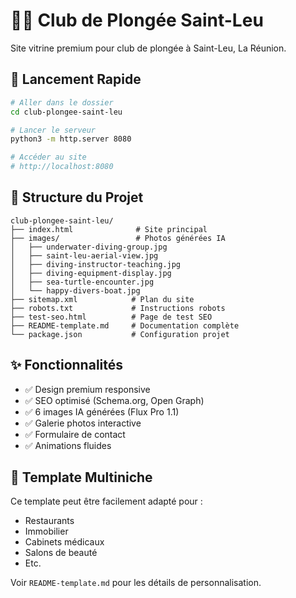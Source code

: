 # 🏊‍♂️ Club de Plongée Saint-Leu

Site vitrine premium pour club de plongée à Saint-Leu, La Réunion.

## 🚀 Lancement Rapide

```bash
# Aller dans le dossier
cd club-plongee-saint-leu

# Lancer le serveur
python3 -m http.server 8080

# Accéder au site
# http://localhost:8080
```

## 📁 Structure du Projet

```
club-plongee-saint-leu/
├── index.html              # Site principal
├── images/                 # Photos générées IA
│   ├── underwater-diving-group.jpg
│   ├── saint-leu-aerial-view.jpg
│   ├── diving-instructor-teaching.jpg
│   ├── diving-equipment-display.jpg
│   ├── sea-turtle-encounter.jpg
│   └── happy-divers-boat.jpg
├── sitemap.xml            # Plan du site
├── robots.txt             # Instructions robots
├── test-seo.html          # Page de test SEO
├── README-template.md     # Documentation complète
└── package.json           # Configuration projet
```

## ✨ Fonctionnalités

- ✅ Design premium responsive
- ✅ SEO optimisé (Schema.org, Open Graph)
- ✅ 6 images IA générées (Flux Pro 1.1)
- ✅ Galerie photos interactive
- ✅ Formulaire de contact
- ✅ Animations fluides

## 🎯 Template Multiniche

Ce template peut être facilement adapté pour :
- Restaurants
- Immobilier  
- Cabinets médicaux
- Salons de beauté
- Etc.

Voir `README-template.md` pour les détails de personnalisation.